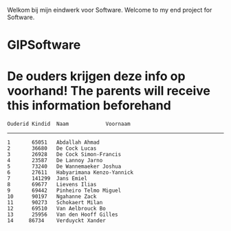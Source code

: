 Welkom bij mijn eindwerk voor Software.
Welcome to my end project for Software.
# GIPSoftware
# De ouders krijgen deze info op voorhand! The parents will receive this information beforehand
    Ouderid Kindid  Naam            Voornaam
   -----------------------------------------------
	1       65051	Abdallah Ahmad
    2       36680	De Cock Lucas
    3       26928	De Cock Simon-Francis
    4       23587	De Lannoy Jarno
    5       73240	De Wannemaeker Joshua
    6       27611	Habyarimana Kenzo-Yannick
    7       141299	Jans Emiel
    8       69677	Lievens Ilias
    9       69442	Pinheiro Telmo Miguel
    10      90197	Ngahanne Zack
	11      90273	Schokaert Milan
    12      69510	Van Aelbrouck Bo
	13      25956	Van den Hooff Gilles
	14     86734	Verduyckt Xander
	
	